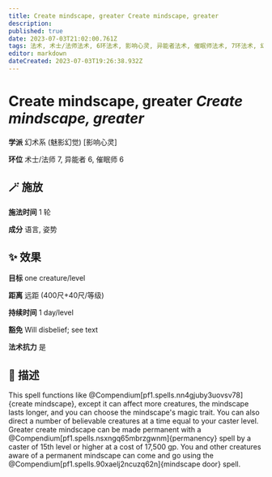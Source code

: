 ```yaml
---
title: Create mindscape, greater Create mindscape, greater
description: 
published: true
date: 2023-07-03T21:02:00.761Z
tags: 法术, 术士/法师法术, 6环法术, 影响心灵, 异能者法术, 催眠师法术, 7环法术, 幻术系, 魅影幻觉
editor: markdown
dateCreated: 2023-07-03T19:26:38.932Z
---
```


# **Create mindscape, greater** *Create mindscape, greater*

**学派** 幻术系 (魅影幻觉) \[影响心灵\] 

**环位** 术士/法师 7, 异能者 6, 催眠师 6

## 🪄 施放

**施法时间** 1 轮

**成分** 语言, 姿势

## ✨ 效果 

**目标** one creature/level 

**距离** 远距 (400尺+40尺/等级)  

**持续时间** 1 day/level 

**豁免** Will disbelief; see text

**法术抗力** 是

## 📖 描述

This spell functions like @Compendium[pf1.spells.nn4gjuby3uovsv78]{create mindscape}, except it can affect more creatures, the mindscape lasts longer, and you can choose the mindscape's magic trait. You can also direct a number of believable creatures at a time equal to your caster level. Greater create mindscape can be made permanent with a @Compendium[pf1.spells.nsxngq65mbrzgwnm]{permanency} spell by a caster of 15th level or higher at a cost of 17,500 gp. You and other creatures aware of a permanent mindscape can come and go using the @Compendium[pf1.spells.90xaelj2ncuzq62n]{mindscape door} spell.
    